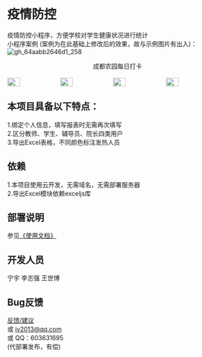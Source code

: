 # 疫情防控  

疫情防控小程序，方便学校对学生健康状况进行统计  
小程序案例
(案例为在此基础上修改后的效果，故与示例图片有出入)：  
![gh_64aabb2646d1_258](http://www.crazystone.work:8090/upload/2020/7/gh_64aabb2646d1_258-a43bd9cd39d84acbb42a6f2d82bb4d21.jpg)
<div style="text-align:center;">成都农园每日打卡</div>
<br>
<div style="display:flex;">
<img style="width:24%;" src="http://120.79.54.89:8090/upload/2020/4/2-8cfb89343e4c4e2985382071f8b142c0.jpg" />
<img style="width:24%;" src="http://120.79.54.89:8090/upload/2020/4/4-69c416341ee24678b34d6a6895938700.jpg" />
<img style="width:24%;" src="http://120.79.54.89:8090/upload/2020/4/3-c88b3d287d074b9686c6f7bf5ec29cea.jpg" />
<img style="width:24%;" src="http://120.79.54.89:8090/upload/2020/4/1-85cbdc889d084cd583408bd329517028.jpg" />
</div>

## 本项目具备以下特点：  
1.绑定个人信息，填写报表时无需再次填写  
2.区分教师、学生、辅导员、院长四类用户  
3.导出Excel表格，不同颜色标注发热人员   
  
## 依赖  
1.本项目使用云开发，无需域名，无需部署服务器  
2.导出Excel模块依赖exceljs库  

## 部署说明  
参见[《使用文档》](http://www.crazystone.work:8090/archives/tiwen)

## 开发人员  
宁宇 李志强 王世博  
  
## Bug反馈  
[反馈/建议](http://www.crazystone.work:8090/archives/tiwen)  
或 iv2013@qq.com  
或 QQ：603631695  
(代部署发布，有偿)  
